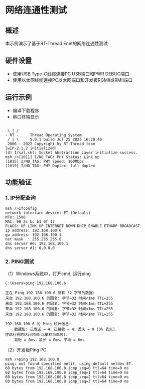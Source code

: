 # 网络连通性测试

## 概述

本示例演示了基于RT-Thread Enet的网络连通性测试

## 硬件设置

* 使用USB Type-C线缆连接PC USB端口和PWR DEBUG端口
* 使用以太网线缆连接PC以太网端口和开发板RGMII或RMII端口

## 运行示例

* 编译下载程序
* 串口终端显示

```console

 \ | /
- RT -     Thread Operating System
 / | \     5.0.1 build Jul 25 2023 16:20:40
 2006 - 2022 Copyright by RT-Thread team
lwIP-2.1.2 initialized!
[4] I/sal.skt: Socket Abstraction Layer initialize success.
msh />[1011] I/NO_TAG: PHY Status: Link up
[1015] I/NO_TAG: PHY Speed: 100Mbps
[1019] I/NO_TAG: PHY Duplex: full duplex
```

## 功能验证

### 1. IP分配查询

```console
msh />ifconfig
network interface device: ET (Default)
MTU: 1500
MAC: 98 2c bc b1 9f 17
FLAGS: UP LINK_UP INTERNET_DOWN DHCP_ENABLE ETHARP BROADCAST
ip address: 192.168.100.6
gw address: 192.168.100.1
net mask  : 255.255.255.0
dns server #0: 192.168.100.1
dns server #1: 0.0.0.0

```

### 2. PING测试

  （1）Windows系统中，打开cmd, 运行ping

```console
C:\Users>ping 192.168.100.6

正在 Ping 192.168.100.6 具有 32 字节的数据:
来自 192.168.100.6 的回复: 字节=32 时间<1ms TTL=255
来自 192.168.100.6 的回复: 字节=32 时间<1ms TTL=255
来自 192.168.100.6 的回复: 字节=32 时间<1ms TTL=255
来自 192.168.100.6 的回复: 字节=32 时间<1ms TTL=255

192.168.100.6 的 Ping 统计信息:
    数据包: 已发送 = 4，已接收 = 4，丢失 = 0 (0% 丢失)，
往返行程的估计时间(以毫秒为单位):
    最短 = 0ms，最长 = 0ms，平均 = 0ms
```

  （2）开发板Ping PC

```console
msh />ping 192.168.100.8
ping: not found specified netif, using default netdev ET.
60 bytes from 192.168.100.8 icmp_seq=0 ttl=64 time=0 ms
60 bytes from 192.168.100.8 icmp_seq=1 ttl=64 time=0 ms
60 bytes from 192.168.100.8 icmp_seq=2 ttl=64 time=0 ms
60 bytes from 192.168.100.8 icmp_seq=3 ttl=64 time=0 ms

```
